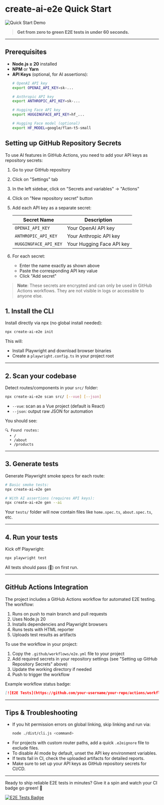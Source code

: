 # create-ai-e2e Quick Start

![Quick Start Demo](https://asciinema.org/a/123456.svg)

> **Get from zero to green E2E tests in under 60 seconds.**

---

## Prerequisites

- **Node.js ≥ 20** installed
- **NPM** or **Yarn**
- **API Keys** (optional, for AI assertions):
  ```bash
  # OpenAI API key
  export OPENAI_API_KEY=sk-...
  
  # Anthropic API key
  export ANTHROPIC_API_KEY=sk-...
  
  # Hugging Face API key
  export HUGGINGFACE_API_KEY=hf_...
  
  # Hugging Face model (optional)
  export HF_MODEL=google/flan-t5-small
  ```

## Setting up GitHub Repository Secrets

To use AI features in GitHub Actions, you need to add your API keys as repository secrets:

1. Go to your GitHub repository
2. Click on "Settings" tab
3. In the left sidebar, click on "Secrets and variables" → "Actions"
4. Click on "New repository secret" button
5. Add each API key as a separate secret:

   | Secret Name | Description |
   |------------|-------------|
   | `OPENAI_API_KEY` | Your OpenAI API key |
   | `ANTHROPIC_API_KEY` | Your Anthropic API key |
   | `HUGGINGFACE_API_KEY` | Your Hugging Face API key |

6. For each secret:
   - Enter the name exactly as shown above
   - Paste the corresponding API key value
   - Click "Add secret"

> **Note**: These secrets are encrypted and can only be used in GitHub Actions workflows. They are not visible in logs or accessible to anyone else.

## 1. Install the CLI

Install directly via npx (no global install needed):

```bash
npx create-ai-e2e init
```

This will:

- Install Playwright and download browser binaries
- Create a `playwright.config.ts` in your project root

---

## 2. Scan your codebase

Detect routes/components in your `src/` folder:

```bash
npx create-ai-e2e scan src/ [--vue] [--json]
```

- `--vue`: scan as a Vue project (default is React)
- `--json`: output raw JSON for automation

You should see:

```
🔍 Found routes:
  • /
  • /about
  • /products
```

---

## 3. Generate tests

Generate Playwright smoke specs for each route:

```bash
# Basic smoke tests:
npx create-ai-e2e gen

# With AI assertions (requires API keys):
npx create-ai-e2e gen --ai
```  

Your `tests/` folder will now contain files like `home.spec.ts`, `about.spec.ts`, etc.

---

## 4. Run your tests

Kick off Playwright:

```bash
npx playwright test
```

All tests should pass (💚) on first run.

---

## GitHub Actions Integration

The project includes a GitHub Actions workflow for automated E2E testing. The workflow:

1. Runs on push to main branch and pull requests
2. Uses Node.js 20
3. Installs dependencies and Playwright browsers
4. Runs tests with HTML reporter
5. Uploads test results as artifacts

To use the workflow in your project:

1. Copy the `.github/workflows/e2e.yml` file to your project
2. Add required secrets in your repository settings (see "Setting up GitHub Repository Secrets" above)
3. Update the working directory if needed
4. Push to trigger the workflow

Example workflow status badge:
```markdown
[![E2E Tests](https://github.com/your-username/your-repo/actions/workflows/e2e.yml/badge.svg)](https://github.com/your-username/your-repo/actions/workflows/e2e.yml)
```

---

## Tips & Troubleshooting

- If you hit permission errors on global linking, skip linking and run via:
  ```bash
  node ./dist/cli.js <command>
  ```
- For projects with custom router paths, add a quick `.e2eignore` file to exclude files.
- To disable AI mode by default, unset the API key environment variables.
- If tests fail in CI, check the uploaded artifacts for detailed reports.
- Make sure to set up your API keys as GitHub repository secrets for CI/CD.

---

Ready to ship reliable E2E tests in minutes? Give it a spin and watch your CI badge go green! 🚀

[![E2E Tests Badge](https://github.com/mikopos/create-ai-e2e/actions/workflows/e2e.yml/badge.svg)](https://github.com/mikopos/create-ai-e2e/actions/workflows/e2e.yml)


